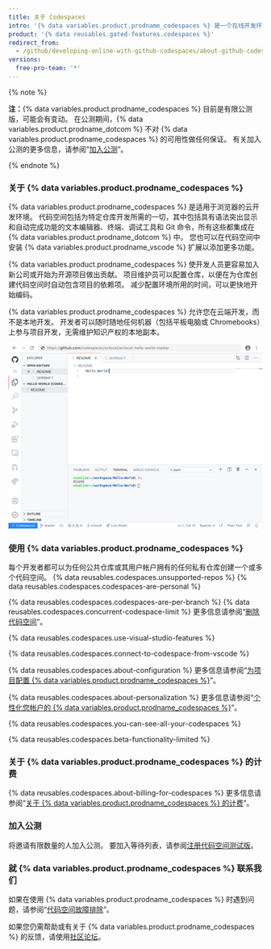 ```yaml
---
title: 关于 Codespaces
intro: '{% data variables.product.prodname_codespaces %} 是一个在线开发环境，由 {% data variables.product.prodname_dotcom %} 托管并由 {% data variables.product.prodname_vscode %} 支持，允许您完全在云端开发。'
product: '{% data reusables.gated-features.codespaces %}'
redirect_from:
  - /github/developing-online-with-github-codespaces/about-github-codespaces
versions:
  free-pro-team: '*'
---
```


{% note %}

**注：**{% data variables.product.prodname_codespaces %} 目前是有限公测版，可能会有变动。 在公测期间，{% data variables.product.prodname_dotcom %} 不对 {% data variables.product.prodname_codespaces %} 的可用性做任何保证。 有关加入公测的更多信息，请参阅“[加入公测](/github/developing-online-with-codespaces/about-codespaces#joining-the-beta)”。

{% endnote %}

### 关于 {% data variables.product.prodname_codespaces %}

{% data variables.product.prodname_codespaces %} 是适用于浏览器的云开发环境。 代码空间包括为特定仓库开发所需的一切，其中包括具有语法突出显示和自动完成功能的文本编辑器、终端、调试工具和 Git 命令，所有这些都集成在 {% data variables.product.prodname_dotcom %} 中。 您也可以在代码空间中安装 {% data variables.product.prodname_vscode %} 扩展以添加更多功能。

{% data variables.product.prodname_codespaces %} 使开发人员更容易加入新公司或开始为开源项目做出贡献。 项目维护员可以配置仓库，以便在为仓库创建代码空间时自动包含项目的依赖项。 减少配置环境所用的时间，可以更快地开始编码。

{% data variables.product.prodname_codespaces %} 允许您在云端开发，而不是本地开发。 开发者可以随时随地任何机器（包括平板电脑或 Chromebooks）上参与项目开发，无需维护知识产权的本地副本。

![开放的代码空间](/assets/images/help/codespaces/codespace-overview.png)

### 使用 {% data variables.product.prodname_codespaces %}

每个开发者都可以为任何公共仓库或其用户帐户拥有的任何私有仓库创建一个或多个代码空间。 {% data reusables.codespaces.unsupported-repos %} {% data reusables.codespaces.codespaces-are-personal %}

{% data reusables.codespaces.codespaces-are-per-branch %} {% data reusables.codespaces.concurrent-codespace-limit %} 更多信息请参阅“[删除代码空间](/github/developing-online-with-codespaces/deleting-a-codespace)”。

{% data reusables.codespaces.use-visual-studio-features %}

{% data reusables.codespaces.connect-to-codespace-from-vscode %}

{% data reusables.codespaces.about-configuration %} 更多信息请参阅“[为项目配置 {% data variables.product.prodname_codespaces %}](/github/developing-online-with-codespaces/configuring-codespaces-for-your-project)”。

{% data reusables.codespaces.about-personalization %} 更多信息请参阅“[个性化您帐户的 {% data variables.product.prodname_codespaces %}](/github/developing-online-with-codespaces/personalizing-codespaces-for-your-account)”。

{% data reusables.codespaces.you-can-see-all-your-codespaces %}

{% data reusables.codespaces.beta-functionality-limited %}

### 关于 {% data variables.product.prodname_codespaces %} 的计费

{% data reusables.codespaces.about-billing-for-codespaces %} 更多信息请参阅“[关于 {% data variables.product.prodname_codespaces %} 的计费](/github/developing-online-with-codespaces/about-billing-for-codespaces)”。

### 加入公测

将邀请有限数量的人加入公测。 要加入等待列表，请参阅[注册代码空间测试版](https://github.com/features/codespaces/signup)。

### 就 {% data variables.product.prodname_codespaces %} 联系我们

如果在使用 {% data variables.product.prodname_codespaces %} 时遇到问题，请参阅“[代码空间故障排除](/github/developing-online-with-codespaces/troubleshooting-your-codespace)”。

如果您仍需帮助或有关于 {% data variables.product.prodname_codespaces %} 的反馈，请使用[社区论坛](https://github.community/c/codespaces-beta/45)。
